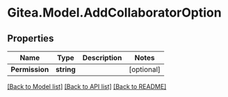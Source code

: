 
# Gitea.Model.AddCollaboratorOption

## Properties

Name | Type | Description | Notes
------------ | ------------- | ------------- | -------------
**Permission** | **string** |  | [optional] 

[[Back to Model list]](../README.md#documentation-for-models)
[[Back to API list]](../README.md#documentation-for-api-endpoints)
[[Back to README]](../README.md)

